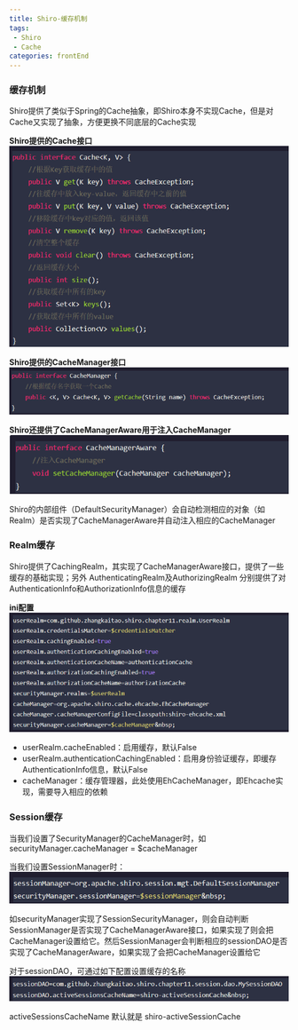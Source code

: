 ```yaml
---
title: Shiro-缓存机制
tags: 
 - Shiro
 - Cache
categories: frontEnd
---
```


### 缓存机制
Shiro提供了类似于Spring的Cache抽象，即Shiro本身不实现Cache，但是对Cache又实现了抽象，方便更换不同底层的Cache实现
    
**Shiro提供的Cache接口**  
![](../../.vuepress/public/img/65987d54.png)
   
**Shiro提供的CacheManager接口**  
![](../../.vuepress/public/img/17ca830c.png)

**Shiro还提供了CacheManagerAware用于注入CacheManager**  
![](../../.vuepress/public/img/2d67c824.png)
   
Shiro的内部组件（DefaultSecurityManager）会自动检测相应的对象（如Realm）是否实现了CacheManagerAware并自动注入相应的CacheManager
    
### Realm缓存
Shiro提供了CachingRealm，其实现了CacheManagerAware接口，提供了一些缓存的基础实现；另外 AuthenticatingRealm及AuthorizingRealm 分别提供了对AuthenticationInfo和AuthorizationInfo信息的缓存
    
**ini配置**
![](../../.vuepress/public/img/374b2213.png)
   
* userRealm.cacheEnabled：启用缓存，默认False
* userRealm.authenticationCachingEnabled：启用身份验证缓存，即缓存AuthenticationInfo信息，默认False
* cacheManager：缓存管理器，此处使用EhCacheManager，即Ehcache实现，需要导入相应的依赖
     
### Session缓存
当我们设置了SecurityManager的CacheManager时，如  
securityManager.cacheManager = $cacheManager 


当我们设置SessionManager时：  
![](../../.vuepress/public/img/f4ca00ec.png)
   
如securityManager实现了SessionSecurityManager，则会自动判断SessionManager是否实现了CacheManagerAware接口，如果实现了则会把CacheManager设置给它。然后SessionManager会判断相应的sessionDAO是否实现了CacheManagerAware，如果实现了会把CacheManager设置给它
    
对于sessionDAO，可通过如下配置设置缓存的名称  
![](../../.vuepress/public/img/cc2cf287.png)
   
activeSessionsCacheName 默认就是 shiro-activeSessionCache
    
